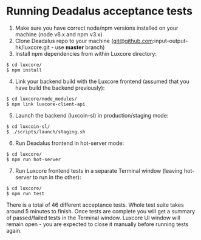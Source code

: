 # Running Deadalus acceptance tests


1. Make sure you have correct node/npm versions installed on your machine (node v6.x and npm v3.x)
2. Clone Deadalus repo to your machine (git@github.com:input-output-hk/luxcore.git - use **master** branch)
3. Install npm dependencies from within Luxcore directory:
```
$ cd luxcore/
$ npm install
```
4. Link your backend build with the Luxcore frontend (assumed that you have build the backend previously):
```
$ cd luxcore/node_modules/
$ npm link luxcore-client-api
```
5. Launch the backend (luxcoin-sl) in production/staging mode:
```
$ cd luxcoin-sl/
$ ./scripts/launch/staging.sh
```
6. Run Deadalus frontend in hot-server mode:
```
$ cd luxcore/
$ npm run hot-server
```
7. Run Luxcore frontend tests in a separate Terminal window (leaving hot-server to run in the other):
```
$ cd luxcore/
$ npm run test
```

There is a total of 46 different acceptance tests.
Whole test suite takes around 5 minutes to finish.
Once tests are complete you will get a summary of passed/failed tests in the Terminal window.
Luxcore UI window will remain open - you are expected to close it manually before running tests again.
